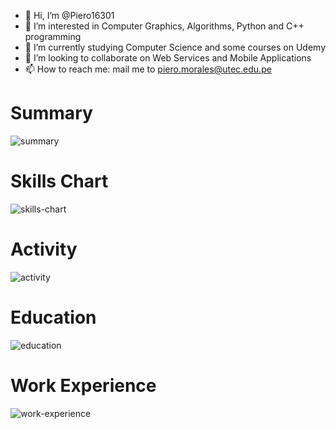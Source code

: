 - 👋 Hi, I’m @Piero16301
- 👀 I’m interested in Computer Graphics, Algorithms, Python and C++ programming
- 🌱 I’m currently studying Computer Science and some courses on Udemy
- 💞️ I’m looking to collaborate on Web Services and Mobile Applications
- 📫 How to reach me: mail me to piero.morales@utec.edu.pe

# Summary
![summary](https://cr-ss-service.azurewebsites.net/api/ScreenShot?widget=summary&username=piero16301)

# Skills Chart
![skills-chart](https://cr-skills-chart-widget.azurewebsites.net/api/api?username=piero16301&skills=C%2B%2B,Python,HTML,Dart,Java,C,JavaScript,C%23&show-other-skills=true)

# Activity
![activity](https://cr-ss-service.azurewebsites.net/api/ScreenShot?widget=activity&username=piero16301)

# Education
![education](https://cr-ss-service.azurewebsites.net/api/ScreenShot?widget=education&username=piero16301)

# Work Experience
![work-experience](https://cr-ss-service.azurewebsites.net/api/ScreenShot?widget=work-experience&username=piero16301)

<!---
Piero16301/Piero16301 is a ✨ special ✨ repository because its `README.md` (this file) appears on your GitHub profile.
You can click the Preview link to take a look at your changes.
--->
